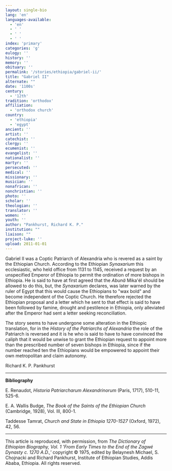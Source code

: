 ```yaml
---
layout: single-bio
lang: 'en'
languages-available:
  - 'en'
  - ' '
  - ' '
  - ' '
index: 'primary'
categories: 'g'
eulogy: ''
history: ''
memory: ''
obituary: ''
permalink: '/stories/ethiopia/gabriel-ii/'
title: "Gabriel II"
alternate: ""
date: '1100s'
century:
  - '12th'
tradition: 'orthodox'
affiliation:
  - 'orthodox church'
country:
  - 'ethiopia'
  - 'egypt'
ancient: ''
artist: ''
catechist: ''
clergy: ''
ecumenist: ''
evangelist: ''
nationalist: ''
martyr: ''
persecuted: ''
medical: ''
missionary: ''
musician: ''
nonafrican: ''
nonchristian: ''
photo: ''
scholar: ''
theologian: ''
translator: ''
women: ''
youth: ''
author: "Pankhurst, Richard K. P."
institution: ""
liaison: ""
project-luke: ''
upload: 2011-01-01
---
```




Gabriel II was a Coptic Patriarch of Alexandria who is revered as a saint by the Ethiopian Church. According to the Ethiopian *Synaxarium* this ecclesiastic, who held office from 1131 to 1145, received a request by an unspecified Emperor of Ethiopia to permit the ordination of more bishops in Ethiopia. He is said to have at first agreed that the *Abunä* Mika'él should be allowed to do this, but, the *Synaxarium* declares, was later warned by the ruler of Egypt that this would cause the Ethiopians to "wax bold" and become independent of the Coptic Church. He therefore rejected the Ethiopian proposal and a letter which he sent to that effect is said to have been followed by famine, drought and pestilence in Ethiopia, only alleviated after the Emperor had sent a letter seeking reconciliation.

The story seems to have undergone some alteration in the Ethiopic translation, for in the *History of the Patriarchs of Alexandria* the role of the Patriarch is reversed and it is he who is said to have to have convinced the caliph that it would be unwise to grant the Ethiopian request to appoint more than the prescribed number of seven bishops in Ethiopia, since if the number reached ten the Ethiopians would be empowered to appoint their own metropolitan and claim autonomy.

Richard K. P. Pankhurst

---

**Bibliography**

E. Renaudot, *Historia Patriarcharum Alexandrinorum* (Paris, 1717), 510-11, 525-6.

E. A. Wallis Budge, *The Book of the Saints of the Ethiopian Church* (Cambridge, 1928), Vol. III, 800-1.

Taddesse Tamrat, *Church and State in Ethiopia 1270-1527* (Oxford, 1972), 42, 56.

---

This article is reproduced, with permission, from *The Dictionary of Ethiopian Biography, Vol. 1 'From Early Times to the End of the Zagwé Dynasty c. 1270 A.D.,'* copyright &copy; 1975, edited by Belaynesh Michael, S. Chojnacki and Richard Pankhurst, Institute of Ethiopian Studies, Addis Ababa, Ethiopia.  All rights reserved.
